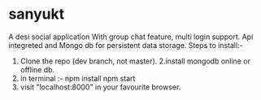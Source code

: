 # sanyukt
A desi social application With group chat feature, multi login support. Api integreted and Mongo db for persistent data storage. Steps to install:-

   1. Clone the repo (dev branch, not master). 2.install mongodb online or offline db.
   2. in terminal :- npm install npm start
   3. visit "localhost:8000" in your favourite browser.
